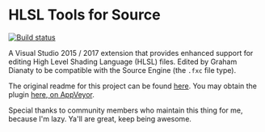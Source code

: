 # HLSL Tools for Source
[![Build status](https://ci.appveyor.com/api/projects/status/m3oy0qwsavlm0pr2?svg=true)](https://ci.appveyor.com/project/gdianaty/hlsltools-for-source)

A Visual Studio 2015 / 2017 extension that provides enhanced support for editing High Level Shading Language (HLSL) files.
Edited by Graham Dianaty to be compatible with the Source Engine (the `.fxc` file type).

The original readme for this project can be found [here](https://github.com/gdianaty/HLSLTools-for-Source/wiki/Project's-Original-Readme).
You may obtain the plugin [here, on AppVeyor](https://ci.appveyor.com/project/gdianaty/hlsltools-for-source/build/artifacts).

Special thanks to community members who maintain this thing for me, because I'm lazy. Ya'll are great, keep being awesome.
